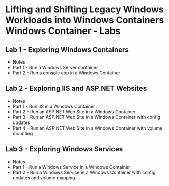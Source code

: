 # Lifting and Shifting Legacy Windows Workloads into Windows Containers Windows Container - Labs

## Lab 1 - Exploring Windows Containers

- Notes
- Part 1 - Run a Windows Server container
- Part 2 - Run a console app in a Windows Container

## Lab 2 - Exploring IIS and ASP.NET Websites 

- Notes
- Part 1 - Run IIS in a Windows Container
- Part 2 - Run an ASP.NET Web Site in a Windows Container
- Part 3 - Run an ASP.NET Web Site in a Windows Container with config updates
- Part 4 - Run an ASP.NET Web Site in a Windows Container with volume mounting

## Lab 3 - Exploring Windows Services 

- Notes
- Part 1 - Run a Windows Service in a Windows Container
- Part 2 - Run a Windows Service in a Windows Container with config updates and volume mapping

